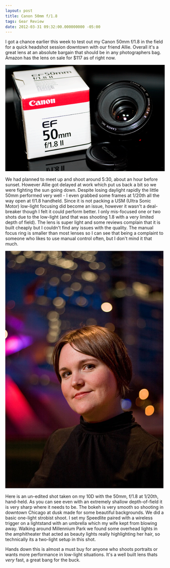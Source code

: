 ```yaml
---
layout: post
title: Canon 50mm f/1.8
tags: Gear Review
date: 2012-03-31 09:32:00.000000000 -05:00
---
```

<p>I got a chance earlier this week to test out my Canon 50mm f/1.8 in the field for a quick headshot session downtown with our friend Allie. Overall it's a great lens at an absolute bargain that should be in any photographers bag. Amazon has the lens on sale for $117 as of right now.</p>

<img src="/images/50mm.gif" alt="Canon 50mm f/1.8 Prime Lens" />

<p>We had planned to meet up and shoot around 5:30, about an hour before sunset. However Allie got delayed at work which put us back a bit so we were fighting the sun going down. Despite losing daylight rapidly the little 50mm performed very well - I even grabbed some frames at 1/20th all the way open at f/1.8 handheld. Since it is not packing a USM (Ultra Sonic Motor) low-light focusing did become an issue, however it wasn't a deal-breaker though I felt it could perform better. I only mis-focused one or two shots due to the low-light (and that was shooting 1.8 with a very limited depth of field). The lens is super light and some reviews complain that it is built cheaply but I couldn't find any issues with the quality.  The manual focus ring is smaller than most lenses so I can see that being a complaint to someone who likes to use manual control often, but I don't mind it that much.</p>
<img src="/images/allie.jpg" alt="Canon 50mm f/1.8 at 1/20th" />

<p>Here is an un-edited shot taken on my 10D with the 50mm, f/1.8 at 1/20th, hand-held.  As you can see even with an extremely shallow depth-of-field it is very sharp where it needs to be. The bokeh is very smooth so shooting in downtown Chicago at dusk made for some beautiful backgrounds.  We did a basic one-light strobist shoot. I set my Speedlite paired with a wireless trigger on a lightstand with an umbrella which my wife kept from blowing away. Walking around Millennium Park we found some overhead lights in the amphitheater that acted as beauty lights really highlighting her hair, so technically its a two-light setup in this shot.</p>

<p>Hands down this is almost a must buy for anyone who shoots portraits or wants more performance in low-light situations.  It's a well built lens thats <em>very</em> fast, a great bang for the buck. </p>
